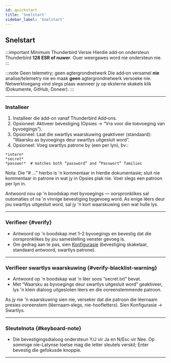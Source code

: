 ```yaml
---
id: quickstart
title: 'Snelstart'
sidebar_label: 'Snelstart'
---
```


## Snelstart

:::important Minimum Thunderbird Versie
Hierdie add‑on ondersteun Thunderbird **128 ESR of nuwer**. Ouer weergawes word nie ondersteun nie.
:::

:::note Geen telemetry; geen agtergrondnetwerk
Die add‑on versamel **nie** analise/telemetry nie en maak **geen** agtergrondnetwerk versoeke nie. Netwerktoegang vind slegs plaas wanneer jy op eksterne skakels klik (Dokumente, GitHub, Doneer).
:::

---

### Installeer

1. Installeer die add-on vanaf Thunderbird Add‑ons.
2. Opsioneel: Aktiveer bevestiging (Opsies → “Vra voor die toevoeging van byvoegings”).
3. Opsioneel: Laat die swartlys waarskuwing geaktiveer (standaard): “Waarsku as byvoegings deur swartlys uitgesluit word”.
4. Opsioneel: Voeg swartlys patrone by (een per lyn), bv.:

```
*intern*
*secret*
*passwor*  # matches both “password” and “Passwort” families
```

Nota: Die “# …” hierbo is 'n kommentaar in hierdie dokumentasie; sluit nie kommentaar in patrone in wat jy in Opsies plak nie. Voer slegs een patroon per lyn in.

Antwoord nou op 'n boodskap met byvoegings — oorspronklikes sal outomaties of na 'n vinnige bevestiging bygevoeg word. As enige lêers deur jou swartlys uitgesluit word, sal jy 'n kort waarskuwing sien wat hulle lys.

---

### Verifieer {#verify}

- Antwoord op 'n boodskap met 1–2 byvoegings en bevestig dat die oorspronklikes by jou samestelling venster gevoeg is.
- Om gedrag aan te pas, sien [Konfigurasie](configuration) (bevestiging skakelaar, standaard antwoord, swartlys patrone).

---

### Verifieer swartlys waarskuwing {#verify-blacklist-warning}

- Antwoord op 'n boodskap wat 'n lêer soos “secret.txt” bevat.
- Met “Waarsku as byvoegings deur swartlys uitgesluit word” geaktiveer, lys 'n klein dialoog uitgesloten lêers en die ooreenstemmende patroon.

As jy nie 'n waarskuwing sien nie, verseker dat die patroon die lêernaam presies ooreenstem (lêernaam‑slegs, nie-hoofletters). Sien Konfigurasie → Swartlys.

---

### Sleutelnota {#keyboard-note}

- Die bevestigingsdialoog ondersteun Y/J vir Ja en N/Esc vir Nee. Op sommige nie-Latynse toetse mag die letter sleutels verskil; Enter bevestig die gefokusde knoppie.

---

